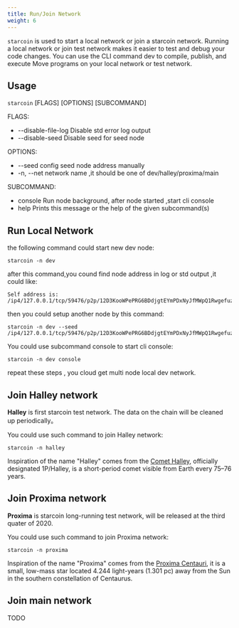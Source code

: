 ```yaml
---
title: Run/Join Network
weight: 6
---
```



`starcoin` is used to start a local network or join a starcoin network. Running a local network or join test network makes it easier to test and debug your code changes. You can use the CLI command dev to compile, publish, and execute Move programs on your local network or test network. 

<!--more-->

## Usage

`starcoin` [FLAGS] [OPTIONS] [SUBCOMMAND]

FLAGS:
- --disable-file-log Disable std error log output
- --disable-seed Disable seed for seed node


OPTIONS:
- --seed config seed node address manually
- -n, --net network name ,it should be one of dev/halley/proxima/main

SUBCOMMAND:
- console Run node background, after node started ,start cli console
- help  Prints this message or the help of the given subcommand(s)

## Run Local Network

the following command could start new dev node:

```shell
starcoin -n dev
```

after this command,you cound find node address in log or std output ,it could like:

```shell
Self address is: /ip4/127.0.0.1/tcp/59476/p2p/12D3KooWPePRG6BDdjgtEYmPDxNyJfMWpQ1Rwgefuz9eqksLfxJb
```

then you could setup another node by this command:

```shell
starcoin -n dev --seed /ip4/127.0.0.1/tcp/59476/p2p/12D3KooWPePRG6BDdjgtEYmPDxNyJfMWpQ1Rwgefuz9eqksLfxJb

```

You could use subcommand console to start cli console:

```shell
starcoin -n dev console
```

repeat these steps , you cloud get multi node local dev network.

## Join Halley network

**Halley** is first starcoin test network. The data on the chain will be cleaned up periodically。

You could use such command to join Halley network:

```shell
starcoin -n halley
```

Inspiration of the name "Halley" comes from the [Comet Halley](https://en.wikipedia.org/wiki/Halley%27s_Comet), officially designated 1P/Halley, is a short-period comet visible from Earth every 75–76 years.


## Join Proxima network

**Proxima** is starcoin long-running test network, will be released at the third quater of 2020.

You could use such command to join Proxima network:

```shell
starcoin -n proxima
```

Inspiration of the name "Proxima" comes from the [Proxima Centauri](https://en.wikipedia.org/wiki/Proxima_Centauri), it is a small, low-mass star located 4.244 light-years (1.301 pc) away from the Sun in the southern constellation of Centaurus. 


## Join main network

TODO
